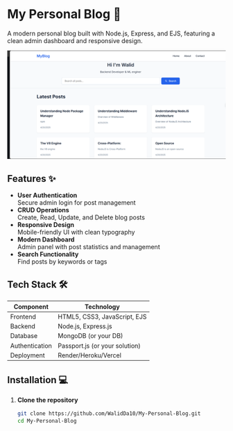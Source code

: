 # My Personal Blog 🚀

A modern personal blog built with Node.js, Express, and EJS, featuring a clean admin dashboard and responsive design.

![](public/img/screenshot.png)


## Features ✨

- **User Authentication**  
  Secure admin login for post management
- **CRUD Operations**  
  Create, Read, Update, and Delete blog posts
- **Responsive Design**  
  Mobile-friendly UI with clean typography
- **Modern Dashboard**  
  Admin panel with post statistics and management
- **Search Functionality**  
  Find posts by keywords or tags

## Tech Stack 🛠️

| Component       | Technology |
|-----------------|------------|
| Frontend        | HTML5, CSS3, JavaScript, EJS |
| Backend         | Node.js, Express.js |
| Database        | MongoDB (or your DB) |
| Authentication  | Passport.js (or your solution) |
| Deployment      | Render/Heroku/Vercel |

## Installation 💻

1. **Clone the repository**
   ```bash
   git clone https://github.com/WalidDa10/My-Personal-Blog.git
   cd My-Personal-Blog

